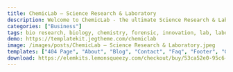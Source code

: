```yaml
---
title: ChemicLab – Science Research & Laboratory
description: Welcome to ChemicLab - the ultimate Science Research & Laboratory Elementor Template Kit. Dive into effortless design with our comprehensive package. Carefully curated, this kit offers customizable templates to seamlessly showcase your scientific work online. Highlight research, share findings, and captivate your audience interactively. ChemicLab unlocks boundless design potential, utilizing Elementor's user-friendly interface. Elevate your laboratory's website with ChemicLab, where modern design blends with intuitive functionality. Embark on a journey of creativity and professionalism - secure your ChemicLab Template Kit today.
categories: ["Business"]
tags: bio research, biology, chemistry, forensic, innovation, lab, laboratory, medical, page builder, pathology, pharmaceutical, research, science, scientific research, wordpress template
demo: https://templatekit.jegtheme.com/chemiclab
image: /images/posts/ChemicLab – Science Research & Laboratory.jpeg
templates: ["404 Page", "About", "Blog", "Contact", "Faq", "Footer", "Global", "Header", "Home", "Metform Appointment", "Metform Contact", "Research Detail", "Research", "Single Post", "Team"]
download: https://elemkits.lemonsqueezy.com/checkout/buy/53ca52e0-95c6-4f3b-9b74-3e8ed958678d
---
```

